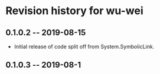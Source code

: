# Revision history for wu-wei

## 0.1.0.2 -- 2019-08-15

* Initial release of code split off from System.SymbolicLink.

## 0.1.0.3 -- 2019-08-1

